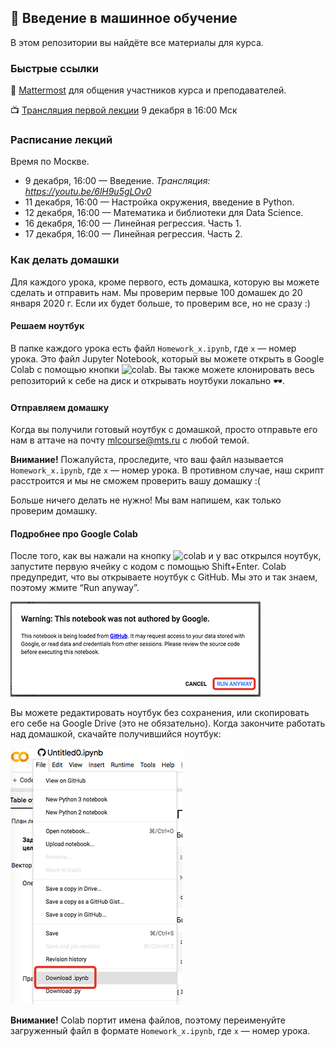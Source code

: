 ## 🤖 Введение в машинное обучение

В этом репозитории вы найдёте все материалы для курса.

### Быстрые ссылки

💬 [Mattermost](https://mattermost.westeurope.cloudapp.azure.com/signup_user_complete/?id=otqt5qwp9fbbpj3n4hzyc4hp6h) для общения участников курса и преподавателей.

📺 [Трансляция первой лекции](https://youtu.be/6lH9u5gLOv0) 9 декабря в 16:00 Мск

### Расписание лекций

Время по Москве.

* 9 декабря, 16:00 — Введение. *Трансляция: https://youtu.be/6lH9u5gLOv0*
* 11 декабря, 16:00 — Настройка окружения, введение в Python.
* 12 декабря, 16:00 — Математика и библиотеки для Data Science. 
* 16 декабря, 16:00 — Линейная регрессия. Часть 1. 
* 17 декабря, 16:00 — Линейная регрессия. Часть 2.


### Как делать домашки

Для каждого урока, кроме первого, есть домашка, которую вы можете сделать и отправить нам. Мы проверим первые 100 домашек до 20 января 2020 г. Если их будет больше, то проверим все, но не сразу :)

#### Решаем ноутбук

В папке каждого урока есть файл `Homework_x.ipynb`, где `x` — номер урока. Это файл Jupyter Notebook, который вы можете открыть в Google Colab с помощью кнопки ![colab](https://camo.githubusercontent.com/52feade06f2fecbf006889a904d221e6a730c194/68747470733a2f2f636f6c61622e72657365617263682e676f6f676c652e636f6d2f6173736574732f636f6c61622d62616467652e737667). Вы также можете клонировать весь репозиторий к себе на диск и открывать ноутбуки локально 🕶.

#### Отправляем домашку

Когда вы получили готовый ноутбук с домашкой, просто отправьте его нам в аттаче на почту mlcourse@mts.ru с любой темой.

**Внимание!** Пожалуйста, проследите, что ваш файл называется `Homework_x.ipynb`, где `x` — номер урока. В противном случае, наш скрипт расстроится и мы не сможем проверить вашу домашку :(

Больше ничего делать не нужно! Мы вам напишем, как только проверим домашку.

#### Подробнее про Google Colab

После того, как вы нажали на кнопку ![colab](https://camo.githubusercontent.com/52feade06f2fecbf006889a904d221e6a730c194/68747470733a2f2f636f6c61622e72657365617263682e676f6f676c652e636f6d2f6173736574732f636f6c61622d62616467652e737667) и у вас открылся ноутбук, запустите первую ячейку с кодом с помощью Shift+Enter. Colab предупредит, что вы открываете ноутбук с GitHub. Мы это и так знаем, поэтому жмите “Run anyway”.

![run_colab](img/run_colab.png)

Вы можете редактировать ноутбук без сохранения, или скопировать его себе на Google Drive (это не обязательно). Когда закончите работать над домашкой, скачайте получившийся ноутбук:

![save_colab](img/save_colab.png)

**Внимание!** Colab портит имена файлов, поэтому переименуйте загруженный файл в формате `Homework_x.ipynb`, где `x` — номер урока.